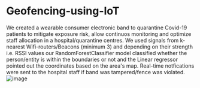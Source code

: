 # Geofencing-using-IoT
We created a wearable consumer electronic band to quarantine Covid-19 patients to mitigate exposure risk, allow continuos monitoring and optimize staff allocation in a hospital/quarantine centres. We used signals from k-nearest  Wifi-routers/Beacons (minimum 3) and depending on their strength i.e. RSSI values our RandomForestClassifier model classified whether the person/entity is within the boundaries or not and the Linear regressor pointed out the coordinates based on the area's map. Real-time notfications were sent to the hospital staff if band was tampered/fence was violated.    
![image](https://github.com/arya18mak/Geofencing-using-IoT/assets/55435847/5b2b8a0f-f5ae-4bbf-a3af-40238a116c89)
